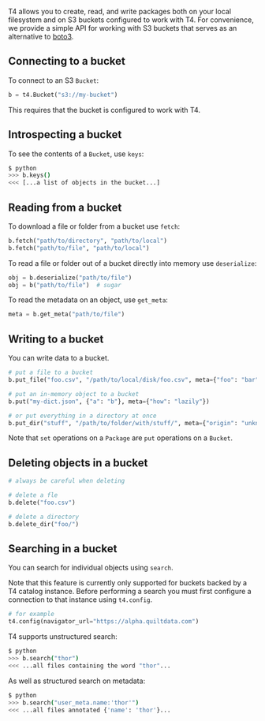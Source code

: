 T4 allows you to create, read, and write packages both on your local filesystem and on S3 buckets configured to work with T4. For convenience, we provide a simple API for working with S3 buckets that serves as an alternative to [boto3](https://boto3.amazonaws.com/v1/documentation/api/latest/index.html).

## Connecting to a bucket

To connect to an S3 `Bucket`:

```python
b = t4.Bucket("s3://my-bucket")
```

This requires that the bucket is configured to work with T4.

## Introspecting a bucket

To see the contents of a `Bucket`, use `keys`:

```bash
$ python
>>> b.keys()
<<< [...a list of objects in the bucket...]
```

## Reading from a bucket

To download a file or folder from a bucket use `fetch`:

```python
b.fetch("path/to/directory", "path/to/local")
b.fetch("path/to/file", "path/to/local")
```

To read a file or folder out of a bucket directly into memory use `deserialize`:

```python
obj = b.deserialize("path/to/file")
obj = b("path/to/file")  # sugar
```

To read the metadata on an object, use `get_meta`:

```python
meta = b.get_meta("path/to/file")
```

## Writing to a bucket

You can write data to a bucket.

```python
# put a file to a bucket
b.put_file("foo.csv", "/path/to/local/disk/foo.csv", meta={"foo": "bar"})

# put an in-memory object to a bucket
b.put("my-dict.json", {"a": "b"}, meta={"how": "lazily"})

# or put everything in a directory at once
b.put_dir("stuff", "/path/to/folder/with/stuff/", meta={"origin": "unknown"})
```

Note that `set` operations on a `Package` are `put` operations on a `Bucket`.

## Deleting objects in a bucket

```python
# always be careful when deleting

# delete a fle
b.delete("foo.csv")

# delete a directory
b.delete_dir("foo/")
```

## Searching in a bucket

You can search for individual objects using `search`.

Note that this feature is currently only supported for buckets backed by a T4 catalog instance. Before performing a search you must first configure a connection to that instance using `t4.config`.

```python
# for example
t4.config(navigator_url="https://alpha.quiltdata.com")
```

T4 supports unstructured search:

```bash
$ python
>>> b.search("thor")
<<< ...all files containing the word "thor"...
```

As well as structured search on metadata:

```bash
$ python
>>> b.search("user_meta.name:'thor'")
<<< ...all files annotated {'name': 'thor'}...
```
